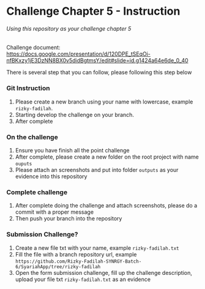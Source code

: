 # Challenge Chapter 5 - Instruction
###### Using this repository as your challenge chapter 5
Challenge document: https://docs.google.com/presentation/d/120DPE_tSEqOi-nfBKxzy1jE3DzNN8BX0v5didBgtmsY/edit#slide=id.g1424a64e6de_0_40

There is several step that you can follow, please following this step below
### Git Instruction
1. Please create a new branch using your name with lowercase, example `rizky-fadilah`.
2. Starting develop the challenge on your branch.
3. After complete
### On the challenge
1. Ensure you have finish all the point challenge
2. After complete, please create a new folder on the root project with name `ouputs`
3. Please attach an screenshots and put into folder `outputs` as your evidence into this repository
### Complete challenge
1. After complete doing the challenge and attach screenshots, please do a commit with a proper message
2. Then push your branch into the repository
### Submission Challenge?
1. Create a new file txt with your name, example `rizky-fadilah.txt`
2. Fill the file with a branch repository url, example `https://github.com/Rizky-Fadilah-SYNRGY-Batch-6/SyariahApp/tree/rizky-fadilah`
3. Open the form submission challenge, fill up the challenge description, upload your file txt `rizky-fadilah.txt` as an evidence